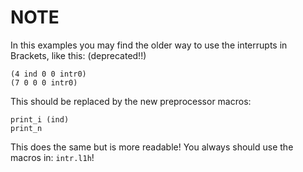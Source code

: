NOTE
====
In this examples you may find the older way to use the interrupts in Brackets, like this: (deprecated!!)

```
(4 ind 0 0 intr0)
(7 0 0 0 intr0)
```

This should be replaced by the new preprocessor macros:

```
print_i (ind)
print_n
```

This does the same but is more readable!
You always should use the macros in: ```intr.l1h```!

